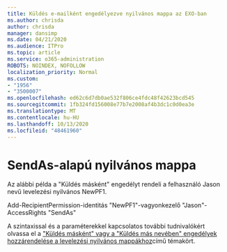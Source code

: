 ```yaml
---
title: Küldés e-mailként engedélyezve nyilvános mappa az EXO-ban
ms.author: chrisda
author: chrisda
manager: dansimp
ms.date: 04/21/2020
ms.audience: ITPro
ms.topic: article
ms.service: o365-administration
ROBOTS: NOINDEX, NOFOLLOW
localization_priority: Normal
ms.custom:
- "1956"
- "3500007"
ms.openlocfilehash: ed62c6d7db0ae532f806ce4fdc48f42623bcd545
ms.sourcegitcommit: 1fb324fd156008e77b7e2008af4b3dc1c0d0ea3e
ms.translationtype: MT
ms.contentlocale: hu-HU
ms.lasthandoff: 10/13/2020
ms.locfileid: "48461960"
---
```

# <a name="sendas-mail-enabled-public-folder"></a>SendAs-alapú nyilvános mappa

Az alábbi példa a "Küldés másként" engedélyt rendeli a felhasználó Jason nevű levelezési nyilvános NewPF1.

Add-RecipientPermission-identitás "NewPF1"-vagyonkezelő "Jason"-AccessRights "SendAs"

A szintaxissal és a paraméterekkel kapcsolatos további tudnivalókért olvassa el a ["Küldés másként" vagy a "Küldés más nevében" engedélyek hozzárendelése a levelezési nyilvános mappákhoz](https://docs.microsoft.com/exchange/collaboration-exo/public-folders/assign-permissions-mail-enabled-pfs)című témakört.

